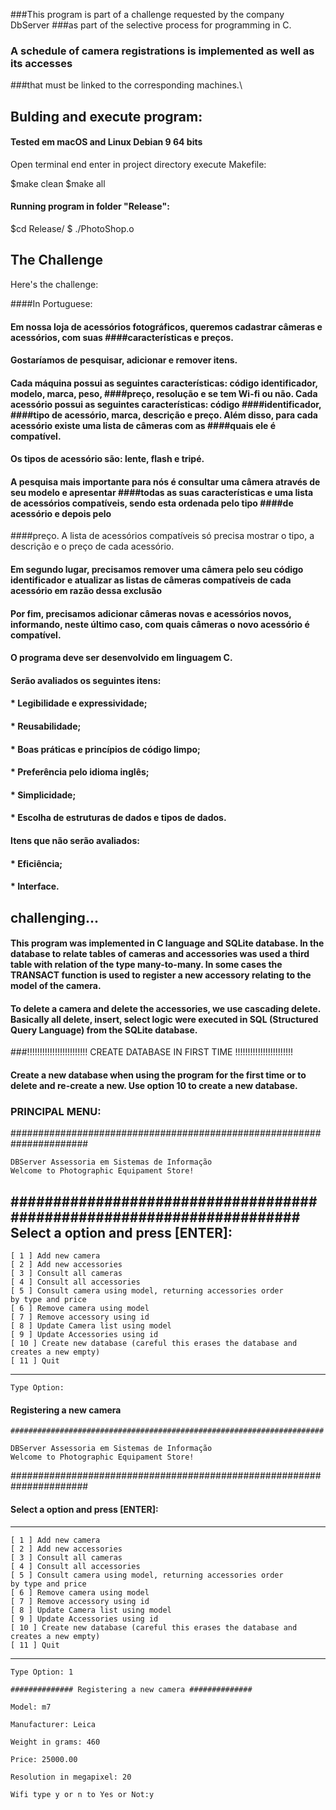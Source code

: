 ###This program is part of a challenge requested by the company DbServer 
###as part of the selective process for programming in C.
###	A schedule of camera registrations is implemented as well as its accesses 
###that must be linked to the corresponding machines.\

## Bulding and execute program: 

#### Tested em macOS and Linux Debian 9 64 bits

Open terminal end enter in project directory execute Makefile:

$make clean
$make all

#### Running program in folder "Release":

$cd Release/
$ ./PhotoShop.o


## The Challenge 

<p> Here's the challenge:

####In Portuguese:
####
####		Em nossa loja de acessórios fotográficos, queremos cadastrar câmeras e acessórios, com suas ####características e preços. 
####		Gostaríamos de pesquisar, adicionar e remover itens. 
####		Cada máquina possui as seguintes características: código identificador, modelo, marca, peso, ####preço, resolução e se tem Wi-fi ou não. Cada acessório possui as seguintes características: código ####identificador, ####tipo de acessório, marca, descrição e preço. Além disso, para cada acessório existe uma lista de câmeras com as ####quais ele é compatível. 
####		Os tipos de acessório são: lente, flash e tripé.
####		A pesquisa mais importante para nós é consultar uma câmera através de seu modelo e apresentar ####todas as suas características e uma lista de acessórios compatíveis, sendo esta ordenada pelo tipo ####de acessório e depois pelo 
####preço. A lista de acessórios compatíveis só precisa mostrar o tipo, a descrição e o preço de cada acessório.
####		Em segundo lugar, precisamos remover uma câmera pelo seu código identificador e atualizar as listas de câmeras compatíveis de cada acessório em razão dessa exclusão
####		Por fim, precisamos adicionar câmeras novas e acessórios novos, informando, neste último caso, com quais câmeras o novo acessório é compatível.
####		O programa deve ser desenvolvido em linguagem C. 
####	
####		Serão avaliados os seguintes itens:
####	
####		* Legibilidade e expressividade;
####		* Reusabilidade;
####		* Boas práticas e princípios de código limpo;
####		* Preferência pelo idioma inglês;
####		* Simplicidade;
####		* Escolha de estruturas de dados e tipos de dados.
####		Itens que não serão avaliados:
####		* Eficiência;
####		* Interface.


##  challenging... 

#### <t> This program was implemented in C language and SQLite database. In the database to relate tables of cameras and accessories was used a third table with relation of the type many-to-many. In some cases the TRANSACT function is used to register a new accessory relating to the model of the camera.
#### To delete a camera and delete the accessories, we use cascading delete. Basically all delete, insert, select logic were executed in SQL (Structured Query Language) from the SQLite database.



###!!!!!!!!!!!!!!!!!!!!!!!!  CREATE DATABASE IN FIRST TIME !!!!!!!!!!!!!!!!!!!!!!!

####	Create a new database when using the program for the first time or to delete and re-create a new. Use option 10 to create a new database. 


### PRINCIPAL MENU:


######################################################################

	DBServer Assessoria em Sistemas de Informação            
	Welcome to Photographic Equipament Store!               

######################################################################
<t>	Select a option and press [ENTER]:
----------------------------------------------------------------------
	[ 1 ] Add new camera
	[ 2 ] Add new accessories
	[ 3 ] Consult all cameras
	[ 4 ] Consult all accessories
	[ 5 ] Consult camera using model, returning accessories order 
	by type and price
	[ 6 ] Remove camera using model
	[ 7 ] Remove accessory using id
	[ 8 ] Update Camera list using model
	[ 9 ] Update Accessories using id
	[ 10 ] Create new database (careful this erases the database and
	creates a new empty)
	[ 11 ] Quit
---------------------------------------------------------------------
	Type Option: 

#### Registering a new camera


	######################################################################

	DBServer Assessoria em Sistemas de Informação            
	Welcome to Photographic Equipament Store!               

######################################################################
#### Select a option and press [ENTER]:
----------------------------------------------------------------------
	[ 1 ] Add new camera
	[ 2 ] Add new accessories
	[ 3 ] Consult all cameras
	[ 4 ] Consult all accessories
	[ 5 ] Consult camera using model, returning accessories order 
	by type and price
	[ 6 ] Remove camera using model
	[ 7 ] Remove accessory using id
	[ 8 ] Update Camera list using model
	[ 9 ] Update Accessories using id
	[ 10 ] Create new database (careful this erases the database and
	creates a new empty)
	[ 11 ] Quit
---------------------------------------------------------------------
	Type Option: 1

	############## Registering a new camera ############## 

	Model: m7

	Manufacturer: Leica

	Weight in grams: 460

	Price: 25000.00

	Resolution in megapixel: 20

	Wifi type y or n to Yes or Not:y

	
